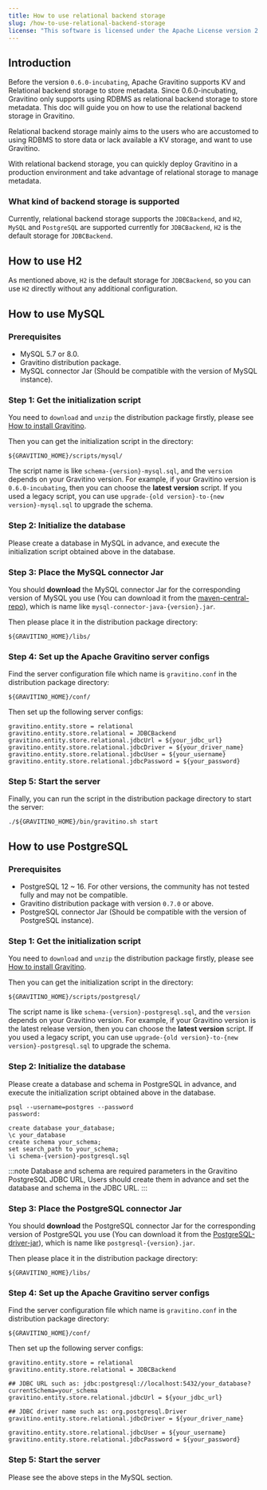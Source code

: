 ```yaml
---
title: How to use relational backend storage
slug: /how-to-use-relational-backend-storage
license: "This software is licensed under the Apache License version 2."
---
```


## Introduction

Before the version `0.6.0-incubating`, Apache Gravitino supports KV and Relational backend storage to store metadata.
Since 0.6.0-incubating, Gravitino only supports using RDBMS as relational backend storage to store metadata. This doc will guide you on how to use the
relational backend storage in Gravitino.

Relational backend storage mainly aims to the users who are accustomed to using RDBMS to
store data or lack available a KV storage, and want to use Gravitino.

With relational backend storage, you can quickly deploy Gravitino in a production environment and
take advantage of relational storage to manage metadata.

### What kind of backend storage is supported

Currently, relational backend storage supports the `JDBCBackend`, and `H2`, `MySQL` and `PostgreSQL` are supported currently for `JDBCBackend`, `H2` is the
default storage for `JDBCBackend`.

## How to use H2

As mentioned above, `H2` is the default storage for `JDBCBackend`, so you can use `H2` directly without any additional configuration.

## How to use MySQL

### Prerequisites

+ MySQL 5.7 or 8.0.
+ Gravitino distribution package.
+ MySQL connector Jar (Should be compatible with the version of MySQL instance).

### Step 1: Get the initialization script

You need to `download` and `unzip` the distribution package firstly, please see
[How to install Gravitino](how-to-install.md).

Then you can get the initialization script in the directory:

```text
${GRAVITINO_HOME}/scripts/mysql/
```

The script name is like `schema-{version}-mysql.sql`, and the `version` depends on your Gravitino version.
For example, if your Gravitino version is `0.6.0-incubating`, then you can choose the **latest version** script.
If you used a legacy script, you can use `upgrade-{old version}-to-{new version}-mysql.sql` to upgrade the schema.

### Step 2: Initialize the database

Please create a database in MySQL in advance, and execute the initialization script obtained above in the database.

### Step 3: Place the MySQL connector Jar

You should **download** the MySQL connector Jar for the corresponding version of MySQL you use
(You can download it from the [maven-central-repo](https://repo1.maven.org/maven2/mysql/mysql-connector-java/)),
which is name like `mysql-connector-java-{version}.jar`.

Then please place it in the distribution package directory:

```text
${GRAVITINO_HOME}/libs/
```

### Step 4: Set up the Apache Gravitino server configs

Find the server configuration file which name is `gravitino.conf` in the distribution package directory:

```text
${GRAVITINO_HOME}/conf/
```

Then set up the following server configs:

```text
gravitino.entity.store = relational
gravitino.entity.store.relational = JDBCBackend
gravitino.entity.store.relational.jdbcUrl = ${your_jdbc_url}
gravitino.entity.store.relational.jdbcDriver = ${your_driver_name}
gravitino.entity.store.relational.jdbcUser = ${your_username}
gravitino.entity.store.relational.jdbcPassword = ${your_password}
```

### Step 5: Start the server

Finally, you can run the script in the distribution package directory to start the server:

```shell
./${GRAVITINO_HOME}/bin/gravitino.sh start
```

## How to use PostgreSQL

### Prerequisites

- PostgreSQL 12 ~ 16. For other versions, the community has not tested fully and may not be compatible.
- Gravitino distribution package with version `0.7.0` or above.
- PostgreSQL connector Jar (Should be compatible with the version of PostgreSQL instance).

### Step 1: Get the initialization script

You need to `download` and `unzip` the distribution package firstly, please see
[How to install Gravitino](how-to-install.md).

Then you can get the initialization script in the directory:

```text
${GRAVITINO_HOME}/scripts/postgresql/
```

The script name is like `schema-{version}-postgresql.sql`, and the `version` depends on your Gravitino version.
For example, if your Gravitino version is the latest release version, then you can choose the **latest version** script.
If you used a legacy script, you can use `upgrade-{old version}-to-{new version}-postgresql.sql` to upgrade the schema.

### Step 2: Initialize the database

Please create a database and schema in PostgreSQL in advance, and execute the initialization script obtained above in the database.

```postgresql
psql --username=postgres --password 
password:

create database your_database;
\c your_database
create schema your_schema;
set search_path to your_schema;
\i schema-{version}-postgresql.sql
```

:::note
Database and schema are required parameters in the Gravitino PostgreSQL JDBC URL, Users should
create them in advance and set the database and schema in the JDBC URL.
:::


### Step 3: Place the PostgreSQL connector Jar

You should **download** the PostgreSQL connector Jar for the corresponding version of PostgreSQL you use
(You can download it from the [PostgreSQL-driver-jar](https://jdbc.postgresql.org/download/postgresql-42.7.0.jar)),
which is name like `postgresql-{version}.jar`.

Then please place it in the distribution package directory:

```text
${GRAVITINO_HOME}/libs/
```

### Step 4: Set up the Apache Gravitino server configs

Find the server configuration file which name is `gravitino.conf` in the distribution package directory:

```text
${GRAVITINO_HOME}/conf/
```

Then set up the following server configs:

```text
gravitino.entity.store = relational
gravitino.entity.store.relational = JDBCBackend

## JDBC URL such as: jdbc:postgresql://localhost:5432/your_database?currentSchema=your_schema
gravitino.entity.store.relational.jdbcUrl = ${your_jdbc_url}

## JDBC driver name such as: org.postgresql.Driver
gravitino.entity.store.relational.jdbcDriver = ${your_driver_name}

gravitino.entity.store.relational.jdbcUser = ${your_username}
gravitino.entity.store.relational.jdbcPassword = ${your_password}
```

### Step 5: Start the server

Please see the above steps in the MySQL section.